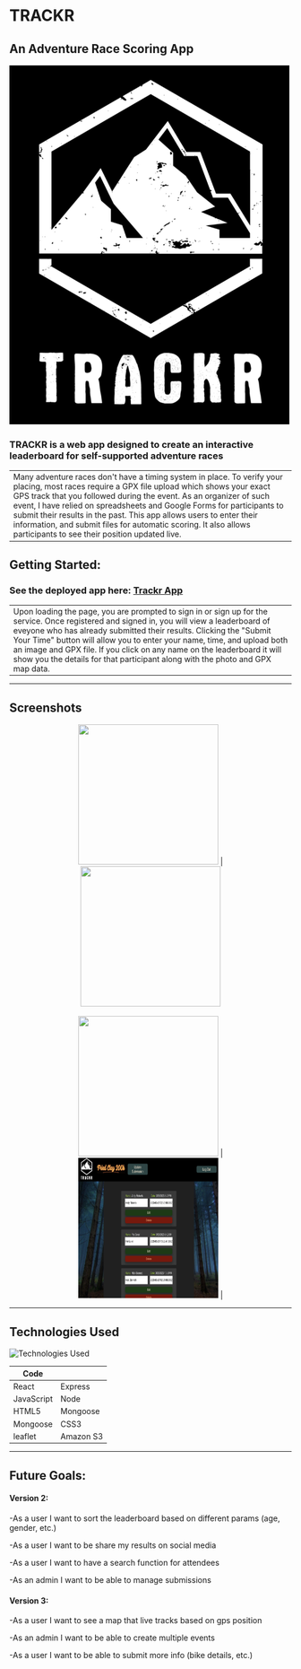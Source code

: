 # TRACKR
## An Adventure Race Scoring App

<img width="500px" src='readme_img/logo.png'> 


### TRACKR is a web app designed to create an interactive leaderboard for self-supported adventure races


<table>
<tr>
<td>
Many adventure races don't have a timing system in place.  To verify your placing, most races require a GPX file upload which shows your exact GPS track that you followed during the event.  As an organizer of such event, I have relied on spreadsheets and Google Forms for participants to submit their results in the past.  This app allows users to enter their information, and submit files for automatic scoring.  It also allows participants to see their position updated live.
</td>
</tr>
</table>

## Getting Started:

### See the deployed app here: [Trackr App](https://trackr-client.onrender.com/)

<table>
<tr>
<td>
  Upon loading the page, you are prompted to sign in or sign up for the service.  Once registered and signed in, you will view a leaderboard of eveyone who has already submitted their results.  Clicking the "Submit Your Time" button will allow you to enter your name, time, and upload both an image and GPX file.  If you click on any name on the leaderboard it will show you the details for that participant along with the photo and GPX map data.
</td>
</tr>
</table>

---
## Screenshots

<div align="center">
<img width="250px" height="250px" src='readme_img/main.png'> |
<img width="250px" height="250px" src='readme_img/post.png'> 

<img width="250px" height="250px" src='readme_img/user.png'> |
<img width="250px" height="250px" src='readme_img/update.png'>  |
</div>

---

## Technologies Used

![Technologies Used](https://skillicons.dev/icons?i=react,aws,nodejs,express,mongodb,js,html,css)

| Code       |           |
| ---------- | --------- |
| React      | Express   |
| JavaScript | Node      |
| HTML5      | Mongoose  |
| Mongoose   | CSS3      |
| leaflet    | Amazon S3 |



---


## Future Goals:

#### Version 2:

-As a user I want to sort the leaderboard based on different params (age, gender, etc.)

-As a user I want to be share my results on social media

-As a user I want to have a search function for attendees

-As an admin I want to be able to manage submissions

#### Version 3:

-As a user I want to see a map that live tracks based on gps position

-As an admin I want to be able to create multiple events

-As a user I want to be able to submit more info (bike details, etc.)